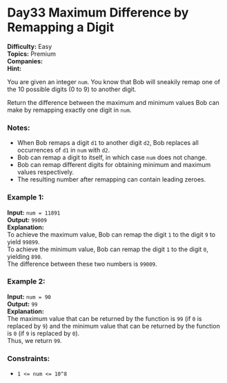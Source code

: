 # Day33 Maximum Difference by Remapping a Digit

**Difficulty:** Easy  
**Topics:** Premium  
**Companies:**  
**Hint:**

You are given an integer `num`. You know that Bob will sneakily remap one of the 10 possible digits (0 to 9) to another digit.

Return the difference between the maximum and minimum values Bob can make by remapping exactly one digit in `num`.

### Notes:
- When Bob remaps a digit `d1` to another digit `d2`, Bob replaces all occurrences of `d1` in `num` with `d2`.
- Bob can remap a digit to itself, in which case `num` does not change.
- Bob can remap different digits for obtaining minimum and maximum values respectively.
- The resulting number after remapping can contain leading zeroes.

### Example 1:
**Input:** `num = 11891`  
**Output:** `99009`  
**Explanation:**  
To achieve the maximum value, Bob can remap the digit `1` to the digit `9` to yield `99899`.  
To achieve the minimum value, Bob can remap the digit `1` to the digit `0`, yielding `890`.  
The difference between these two numbers is `99009`.

### Example 2:
**Input:** `num = 90`  
**Output:** `99`  
**Explanation:**  
The maximum value that can be returned by the function is `99` (if `0` is replaced by `9`) and the minimum value that can be returned by the function is `0` (if `9` is replaced by `0`).  
Thus, we return `99`.

### Constraints:
- `1 <= num <= 10^8`